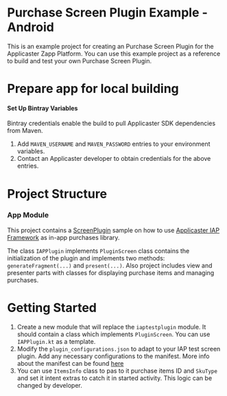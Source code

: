 # Purchase Screen Plugin Example - Android
This is an example project for creating an Purchase Screen Plugin for the Applicaster Zapp Platform. You can use this example project as a reference to build and test your own Purchase Screen Plugin.

# Prepare app for local building
#### Set Up Bintray Variables
Bintray credentials enable the build to pull Applicaster SDK dependencies from Maven.

1. Add `MAVEN_USERNAME` and `MAVEN_PASSWORD` entries to your environment variables.
2. Contact an Applicaster developer to obtain credentials for the above entries.

# Project Structure

### App Module

This project contains a [ScreenPlugin](https://developer-zapp.applicaster.com/ui-builder/android/ScreenPlugin.html) sample on how to use [Applicaster IAP Framework](https://github.com/applicaster/applicaster-iap-framework) as in-app purchases library.

The class `IAPPlugin` implements `PluginScreen` class contains the initialization of the plugin and implements two methods: `generateFragment(...)` and `present(...)`. Also project includes view and presenter parts with classes for displaying purchase items and managing purchases.

# Getting Started

1. Create a new module that will replace the `iaptestplugin` module. It should contain a class which implements `PluginScreen`. You can use `IAPPlugin.kt` as a template.
2. Modify the `plugin_configurations.json` to adapt to your IAP test screen plugin. Add any necessary configurations to the manifest. More info about the manifest can be found [here](http://zapp-tech-book.herokuapp.com/zappifest/plugins-manifest-format.html)
3. You can use `ItemsInfo` class to pas to it purchase items ID and `SkuType` and set it intent extras to catch it in started activity. This logic can be changed by developer.